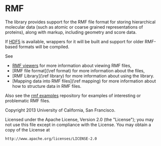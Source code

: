 # RMF #

The library provides support for the RMF file format for
storing hierarchical molecular data (such as atomic or coarse grained
representations of proteins), along with markup, including geometry
and score data.

If [HDF5](http://www.hdf5.org) is available, wrappers for it will be
built and support for older RMF-based formats will be compiled.

See
- [RMF viewers](doc/Viewing.md) for more information about viewing RMF files,
- [RMF file format](\ref format) for more information about the files,
- [RMF Library](\ref library) for more information about using the library.
- [Mapping data into RMF files](\ref mapping) for more information about how to structure data in RMF files.

Also see the [rmf examples](http://www.github.com/salilab/rmf_examples) repository
for examples of interesting or problematic RMF files.

Copyright 2013 University of California, San Francisco.

Licensed under the Apache License, Version 2.0 (the "License");
you may not use this file except in compliance with the License.
You may obtain a copy of the License at

    http://www.apache.org/licenses/LICENSE-2.0
